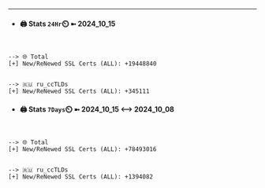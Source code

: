 

---
- #### 🖨️ **Stats** `24Hr`⏲️ ➼ 2024_10_15
```console


--> 🌐 Total
[+] New/ReNewed SSL Certs (ALL): +19448840


--> 🇷🇺 ru_ccTLDs
[+] New/ReNewed SSL Certs (ALL): +345111

```

- #### 🖨️ **Stats** `7Days`⏲️ ➼ 2024_10_15 <--> 2024_10_08
```console


--> 🌐 Total
[+] New/ReNewed SSL Certs (ALL): +78493016


--> 🇷🇺 ru_ccTLDs
[+] New/ReNewed SSL Certs (ALL): +1394082

```

